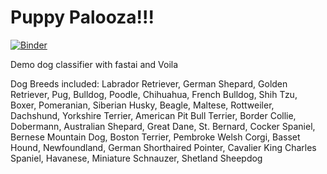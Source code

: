 # Puppy Palooza!!!

[![Binder](https://mybinder.org/badge_logo.svg)](https://mybinder.org/v2/gh/andrewdarmond/PuppyPalooza/master?urlpath=%2Fvoila%2Frender%2FDog_App.ipynb)

Demo dog classifier with fastai and Voila

Dog Breeds included: Labrador Retriever, German Shepard, Golden Retriever, Pug, Bulldog, Poodle, Chihuahua, French Bulldog, Shih Tzu, Boxer, Pomeranian, Siberian Husky, Beagle, Maltese, Rottweiler, Dachshund, Yorkshire Terrier, American Pit Bull Terrier, Border Collie, Dobermann, Australian Shepard, Great Dane, St. Bernard, Cocker Spaniel, Bernese Mountain Dog, Boston Terrier, Pembroke Welsh Corgi, Basset Hound, Newfoundland, German Shorthaired Pointer, Cavalier King Charles Spaniel, Havanese, Miniature Schnauzer, Shetland Sheepdog
